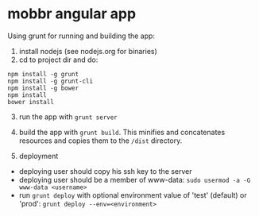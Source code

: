 mobbr angular app
=================

Using grunt for running and building the app:

1. install nodejs (see nodejs.org for binaries)
2. cd to project dir and do:
```
npm install -g grunt
npm install -g grunt-cli
npm install -g bower
npm install
bower install
```
3. run the app with ```grunt server```
4. build the app with ```grunt build```. This minifies and concatenates resources and copies them to the ```/dist``` directory.

5. deployment
- deploying user should copy his ssh key to the server
- deploying user should be a member of www-data: ```sudo usermod -a -G www-data <username>```
- run ```grunt deploy``` with optional environment value of 'test' (default) or 'prod': ```grunt deploy --env=<environment>```
